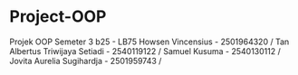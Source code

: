 # Project-OOP
Projek OOP Semeter 3 b25 - LB75
Howsen Vincensius - 2501964320 /
Tan Albertus Triwijaya Setiadi - 2540119122 /
Samuel Kusuma - 2540130112 /
Jovita Aurelia Sugihardja - 2501959743 /

